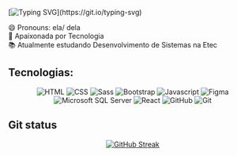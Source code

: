  [![Typing SVG](https://readme-typing-svg.herokuapp.com?font=public+sans&weight=600&size=40&pause=1000&color=3CF700&random=false&width=700&height=80&lines=Ol%C3%A1%2C+meu+nome+%C3%A9+Bruna!!;Seja+bem+vindo!!;Hi%2C+my+name+is+Bruna!;Welcome+to+my+profile!)](https://git.io/typing-svg)

😄 Pronouns: ela/ dela <br>
💞️ Apaixonada por Tecnologia<br>
📚 Atualmente estudando Desenvolvimento de Sistemas na Etec <br>


<h2>Tecnologias:</h2>
<div align="center">

![HTML](https://img.shields.io/badge/HTML5-E34F26?style=for-the-badge&logo=html5&logoColor=white)
![CSS](https://img.shields.io/badge/CSS3-1572B6?style=for-the-badge&logo=css3&logoColor=white)
![Sass](https://img.shields.io/badge/Sass-CC6699?style=for-the-badge&logo=sass&logoColor=white)
![Bootstrap](https://img.shields.io/badge/Bootstrap-563D7C?style=for-the-badge&logo=bootstrap&logoColor=white)
![Javascript](https://img.shields.io/badge/JavaScript-323330?style=for-the-badge&logo=javascript&logoColor=F7DF1E)
![Figma](https://img.shields.io/badge/Figma-F24E1E?style=for-the-badge&logo=figma&logoColor=white)
![Microsoft SQL Server](https://img.shields.io/badge/Microsoft_SQL_Server-CC2927?style=for-the-badge&logo=microsoft-sql-server&logoColor=white)
![React](https://img.shields.io/badge/react-%2320232a.svg?style=for-the-badge&logo=react&logoColor=%2361DAFB)
![GitHub](https://img.shields.io/badge/github-%23121011.svg?style=for-the-badge&logo=github&logoColor=white)
![Git](https://img.shields.io/badge/git-%23F05033.svg?style=for-the-badge&logo=git&logoColor=white)
</div>


<h2>Git status</h2>
<div align="center">
  
[![GitHub Streak](https://github-readme-streak-stats.herokuapp.com?user=brunamiyagi&locale=pt_BR&date_format=j%20M%5B%20Y%5D&mode=weekly&card_width=700&card_height=210&currStreakNum=5AEB0E&sideNums=5AEB0E&ring=189900&fire=189900&currStreakLabel=189900)](https://git.io/streak-stats)

</div>
